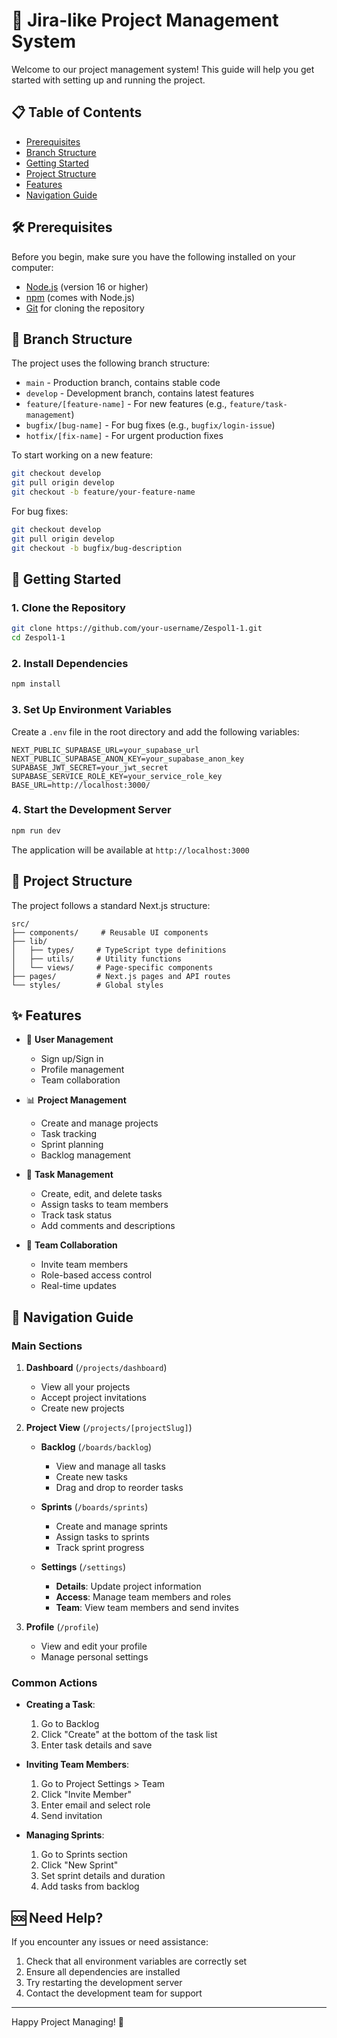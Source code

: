 # 🚀 Jira-like Project Management System

Welcome to our project management system! This guide will help you get started with setting up and running the project.

## 📋 Table of Contents
- [Prerequisites](#prerequisites)
- [Branch Structure](#branch-structure)
- [Getting Started](#getting-started)
- [Project Structure](#project-structure)
- [Features](#features)
- [Navigation Guide](#navigation-guide)

## 🛠 Prerequisites

Before you begin, make sure you have the following installed on your computer:
- [Node.js](https://nodejs.org/) (version 16 or higher)
- [npm](https://www.npmjs.com/) (comes with Node.js)
- [Git](https://git-scm.com/) for cloning the repository

## 🌳 Branch Structure

The project uses the following branch structure:

- `main` - Production branch, contains stable code
- `develop` - Development branch, contains latest features
- `feature/[feature-name]` - For new features (e.g., `feature/task-management`)
- `bugfix/[bug-name]` - For bug fixes (e.g., `bugfix/login-issue`)
- `hotfix/[fix-name]` - For urgent production fixes

To start working on a new feature:
```bash
git checkout develop
git pull origin develop
git checkout -b feature/your-feature-name
```

For bug fixes:
```bash
git checkout develop
git pull origin develop
git checkout -b bugfix/bug-description
```

## 🚀 Getting Started

### 1. Clone the Repository
```bash
git clone https://github.com/your-username/Zespol1-1.git
cd Zespol1-1
```

### 2. Install Dependencies
```bash
npm install
```

### 3. Set Up Environment Variables
Create a `.env` file in the root directory and add the following variables:
```env
NEXT_PUBLIC_SUPABASE_URL=your_supabase_url
NEXT_PUBLIC_SUPABASE_ANON_KEY=your_supabase_anon_key
SUPABASE_JWT_SECRET=your_jwt_secret
SUPABASE_SERVICE_ROLE_KEY=your_service_role_key
BASE_URL=http://localhost:3000/
```

### 4. Start the Development Server
```bash
npm run dev
```

The application will be available at `http://localhost:3000`

## 📁 Project Structure

The project follows a standard Next.js structure:
```
src/
├── components/     # Reusable UI components
├── lib/
│   ├── types/     # TypeScript type definitions
│   ├── utils/     # Utility functions
│   └── views/     # Page-specific components
├── pages/         # Next.js pages and API routes
└── styles/        # Global styles
```

## ✨ Features

- 👥 **User Management**
  - Sign up/Sign in
  - Profile management
  - Team collaboration

- 📊 **Project Management**
  - Create and manage projects
  - Task tracking
  - Sprint planning
  - Backlog management

- 🔄 **Task Management**
  - Create, edit, and delete tasks
  - Assign tasks to team members
  - Track task status
  - Add comments and descriptions

- 👥 **Team Collaboration**
  - Invite team members
  - Role-based access control
  - Real-time updates

## 🧭 Navigation Guide

### Main Sections

1. **Dashboard** (`/projects/dashboard`)
   - View all your projects
   - Accept project invitations
   - Create new projects

2. **Project View** (`/projects/[projectSlug]`)
   - **Backlog** (`/boards/backlog`)
     - View and manage all tasks
     - Create new tasks
     - Drag and drop to reorder tasks
   
   - **Sprints** (`/boards/sprints`)
     - Create and manage sprints
     - Assign tasks to sprints
     - Track sprint progress

   - **Settings** (`/settings`)
     - **Details**: Update project information
     - **Access**: Manage team members and roles
     - **Team**: View team members and send invites

3. **Profile** (`/profile`)
   - View and edit your profile
   - Manage personal settings

### Common Actions

- **Creating a Task**:
  1. Go to Backlog
  2. Click "Create" at the bottom of the task list
  3. Enter task details and save

- **Inviting Team Members**:
  1. Go to Project Settings > Team
  2. Click "Invite Member"
  3. Enter email and select role
  4. Send invitation

- **Managing Sprints**:
  1. Go to Sprints section
  2. Click "New Sprint"
  3. Set sprint details and duration
  4. Add tasks from backlog

## 🆘 Need Help?

If you encounter any issues or need assistance:
1. Check that all environment variables are correctly set
2. Ensure all dependencies are installed
3. Try restarting the development server
4. Contact the development team for support

---

Happy Project Managing! 🎉
